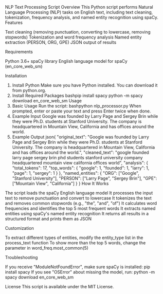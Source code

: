 NLP Text Processing Script
Overview
This Python script performs Natural Language Processing (NLP) tasks on English text, including text cleaning, tokenization, frequency analysis, and named entity recognition using spaCy.
Features

Text cleaning (removing punctuation, converting to lowercase, removing stopwords)
Tokenization and word frequency analysis
Named entity extraction (PERSON, ORG, GPE)
JSON output of results

Requirements

Python 3.6+
spaCy library
English language model for spaCy (en_core_web_sm)

Installation
1. Install Python
Make sure you have Python installed. You can download it from python.org.
2. Install Required Packages
bashpip install spacy
python -m spacy download en_core_web_sm
Usage
1. Basic Usage
Run the script:
bashpython nlp_processor.py
When prompted, enter or paste your text and press Enter twice when done.
2. Example Input
Google was founded by Larry Page and Sergey Brin while they were Ph.D. students at Stanford University. The company is headquartered in Mountain View, California and has offices around the world.
3. Example Output
json{
  "original_text": "Google was founded by Larry Page and Sergey Brin while they were Ph.D. students at Stanford University. The company is headquartered in Mountain View, California and has offices around the world.",
  "cleaned_text": "google founded larry page sergey brin phd students stanford university company headquartered mountain view california offices world",
  "analysis": {
    "total_tokens": 17,
    "top_words": {
      "google": 1,
      "founded": 1,
      "larry": 1,
      "page": 1,
      "sergey": 1
    }
  },
  "named_entities": {
    "ORG": ["Google", "Stanford University"],
    "PERSON": ["Larry Page", "Sergey Brin"],
    "GPE": ["Mountain View", "California"]
  }
}
How It Works

The script loads the spaCy English language model
It processes the input text to remove punctuation and convert to lowercase
It tokenizes the text and removes common stopwords (e.g., "the", "and", "of")
It calculates word frequencies and identifies the top 5 most frequent words
It extracts named entities using spaCy's named entity recognition
It returns all results in a structured format and prints them as JSON

Customization

To extract different types of entities, modify the entity_type list in the process_text function
To show more than the top 5 words, change the parameter in word_freq.most_common(5)

Troubleshooting

If you receive "ModuleNotFoundError", make sure spaCy is installed: pip install spacy
If you see "OSError" about missing the model, run: python -m spacy download en_core_web_sm

License
This script is available under the MIT License.
